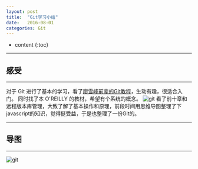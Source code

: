 ```yaml
---
layout: post
title:  "Git学习小结"
date:   2016-08-01
categories: Git
---
```


* content
{:toc}


---

## 感受

---

对于 Git 进行了基本的学习，看了[廖雪峰前辈的Git教程](http://www.liaoxuefeng.com/wiki/0013739516305929606dd18361248578c67b8067c8c017b000)，生动有趣，很适合入门。
同时找了本 O'REILLY 的教材，希望有个系统的概念。
![git]({{"/static/picture/git.png"}})
看了前十章和远程版本库管理，大致了解了基本操作和原理，前段时间用思维导图整理了下javascript的知识，觉得挺受益，于是也整理了一份Git的。

---

## 导图

---

![git](http://o9r9kpwmc.bkt.clouddn.com/blog/Git1.png)